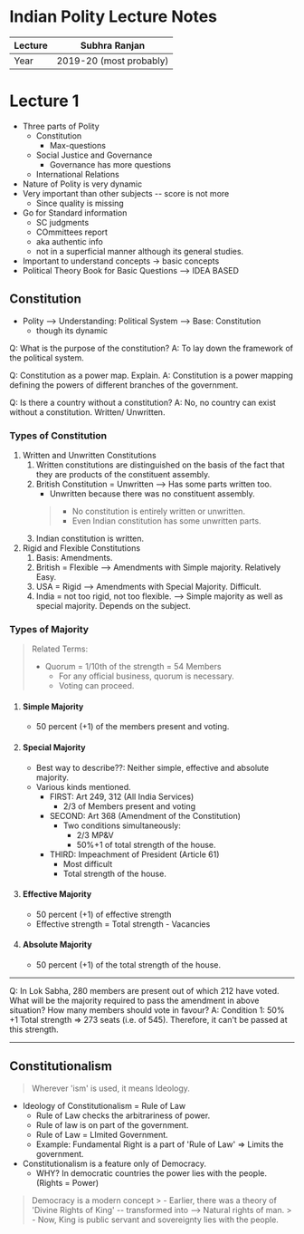 # Indian Polity Lecture Notes
| Lecture | Subhra Ranjan           |
| ------- | ----------------------- |
| Year    | 2019-20 (most probably) |
                       
# Lecture 1
- Three parts of Polity
	- Constitution
		- Max-questions
	- Social Justice and Governance
		- Governance has more questions
	- International Relations
- Nature of Polity is very dynamic
- Very important than other subjects -- score is not more
	- Since quality is missing
- Go for Standard information
	- SC judgments
	- COmmittees report
	- aka authentic info
	- not in a superficial manner although its general studies.
- Important to understand concepts -> basic concepts
- Political Theory Book for Basic Questions --> IDEA BASED

## Constitution
- Polity --> Understanding: Political System --> Base: Constitution
	- though its dynamic

Q: What is the purpose of the constitution?
A: To lay down the framework of the political system.

Q: Constitution as a power map. Explain.
A: Constitution is a power mapping defining the powers of different branches of the government.

Q: Is there a country without a constitution?
A: No, no country can exist without a constitution. Written/ Unwritten.

### Types of Constitution
1. Written and Unwritten Constitutions
	1. Written constitutions are distinguished on the basis of the fact that they are products of the constituent assembly.
	2. British Constitution = Unwritten --> Has some parts written too.
		- Unwritten because there was no constituent assembly.
		> - No constitution is entirely written or unwritten. 
		> - Even Indian constitution has some unwritten parts.
	3. Indian constitution is written.
2. Rigid and Flexible Constitutions
	1. Basis: Amendments.
	2. British = Flexible --> Amendments with Simple majority. Relatively Easy.
	3. USA = Rigid --> Amendments with Special Majority. Difficult.
	4. India = not too rigid, not too flexible. --> Simple majority as well as special majority. Depends on the subject.

### Types of Majority
> Related Terms: 
> - Quorum = 1/10th of the strength = 54 Members
>   - For any official business, quorum is necessary. 
>   - Voting can proceed.
1. #### Simple Majority
	- 50 percent (+1) of the members present and voting.
2. #### Special Majority
	- Best way to describe??: Neither simple, effective and absolute majority.
	- Various kinds mentioned.
		- FIRST:  Art 249, 312 (All India Services)
			- 2/3 of Members present and voting
		- SECOND: Art 368 (Amendment of the Constitution)
			- Two conditions simultaneously: 
				- 2/3 MP&V 
				- 50%+1 of total strength of the house. 
		- THIRD: Impeachment of President (Article 61)
			- Most difficult
			- Total strength of the house. 
3. #### Effective Majority
	- 50 percent (+1) of effective strength
	- Effective strength = Total strength - Vacancies
4. #### Absolute Majority
	- 50 percent (+1) of the total strength of the house.

---

Q: In Lok Sabha, 280 members are present out of which 212 have voted. What will be the majority required to pass the amendment in above situation? How many members should vote in favour?
A: Condition 1: 50% +1 Total strength => 273 seats (i.e. of 545). 
	Therefore, it can't be passed at this strength.
	
---
## Constitutionalism
> Wherever 'ism' is used, it means Ideology.
- Ideology of Constitutionalism = Rule of Law
	- Rule of Law checks the arbitrariness of power.
	- Rule of law is on part of the government.
	- Rule of Law = LImited Government.
	- Example: Fundamental Right is a part of 'Rule of Law' => Limits the government.
- Constitutionalism is a feature only of Democracy.
	- WHY? In democratic countries the power lies with the people. (Rights = Power)
	
> Democracy is a modern concept
			> - Earlier, there was a theory of 'Divine Rights of King' -- transformed into --> Natural rights of man.
			> - Now, King is public servant and sovereignty lies with the people.



	
